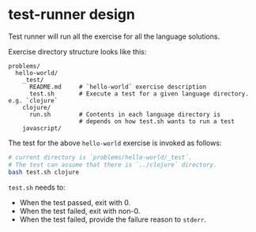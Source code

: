 # test-runner design

Test runner will run all the exercise for all the language solutions.

Exercise directory structure looks like this:

    problems/
      hello-world/
        _test/
          README.md     # `hello-world` exercise description
          test.sh       # Execute a test for a given language directory. e.g. `clojure`
        clojure/
          run.sh        # Contents in each language directory is
                        # depends on how test.sh wants to run a test
        javascript/

The test for the above `hello-world` exercise is invoked as follows:

```sh
# current directory is `problems/hello-world/_test`.
# The test can assume that there is `../clojure` directory.
bash test.sh clojure
```

`test.sh` needs to:

* When the test passed, exit with 0.
* When the test failed, exit with non-0.
* When the test failed, provide the failure reason to `stderr`.
